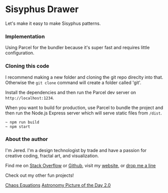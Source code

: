 Sisyphus Drawer
=========================

Let's make it easy to make Sisyphus patterns.

### Implementation

Using Parcel for the bundler because it's super fast and requires little configuration.

### Cloning this code

I recommend making a new folder and cloning the git repo direclty into that. Otherwise the `git clone` command will create a folder called 'git'.

Install the dependencies and then run the Parcel dev server on `http://localhost:1234`.

When you want to build for production, use Parcel to bundle the project and then run the Node.js Express server which will serve static files from `/dist`.

```
~ npm run build
~ npm start
```

### About the author

I'm Jered. I'm a design technologist by trade and have a passion for creative coding, fractal art, and visualization.

Find me on [Stack Overflow](https://stackoverflow.com/users/4897779/jered) or [Github](https://github.com/jereddanielson), visit my [website](https://jered.io), or [drop me a line](mailto:jered@uw.edu)

Check out my other fun projects!

[Chaos Equations](https://chaos-equations.glitch.me)
[Astronomy Picture of the Day 2.0](https://apod.jered.io)